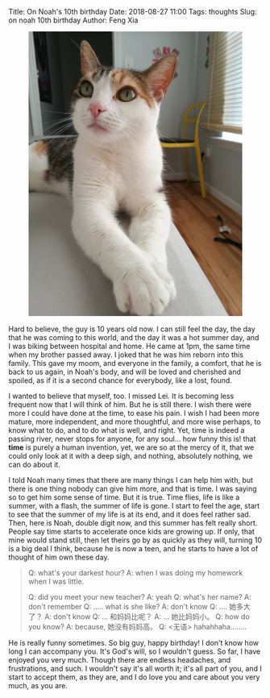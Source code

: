 Title: On Noah's 10th birthday
Date: 2018-08-27 11:00
Tags: thoughts
Slug: on noah 10th birthday
Author: Feng Xia

<figure class="col s12">
  <img src="/images/bunny.jpg"/>
</figure>


Hard to believe, the guy is 10 years old now. I can still feel the
day, the day that he was coming to this world, and the day it was a
hot summer day, and I was biking between hospital and home. He came at
1pm, the same time when my brother passed away. I joked that he was
him reborn into this family. This gave my moom, and everyone in the
family, a comfort, that he is back to us again, in Noah's body, and
will be loved and cherished and spoiled, as if it is a second chance
for everybody, like a lost, found.

I wanted to believe that myself, too. I missed Lei. It is becoming
less frequent now that I will think of him. But he is still there. I
wish there were more I could have done at the time, to ease his
pain. I wish I had been more mature, more independent, and more
thoughtful, and more wise perhaps, to know what to do, and to do what
is well, and right. Yet, time is indeed a passing river, never stops
for anyone, for any soul... how funny this is! that **time** is purely
a human invention, yet, we are so at the mercy of it, that we could
only look at it with a deep sigh, and nothing, absolutely nothing, we
can do about it.

I told Noah many times that there are many things I can help him with,
but there is one thing nobody can give him more, and that is time. I
was saying so to get him some sense of time. But it is true. Time
flies, life is like a summer, with a flash, the summer of life is
gone. I start to feel the age, start to see that the summer of my life
is at its end, and it does feel rather sad. Then, here is Noah, double
digit now, and this summer has felt really short. People say time
starts to accelerate once kids are growing up. If only, that mine
would stand still, then let theirs go by as quickly as they will,
turning 10 is a big deal I think, because he is now a teen, and he
starts to have a lot of thought of him own these day.

> Q: what's your darkest hour?
> A: when I was doing my homework when I was little.
> 
> Q: did you meet your new teacher?
> A: yeah
> Q: what's her name?
> A: don't remember
> Q: ..... what is she like?
> A: don't know
> Q: .... 她多大了？
> A: don't know
> Q: ... 和妈妈比呢？
> A: ... 她比妈妈小。
> Q: how do you know?
> A: because, 她没有妈妈高。
> Q: <无语>
> hahahhaha........

He is really funny sometimes. So big guy, happy birthday! I don't know
how long I can accompany you. It's God's will, so I wouldn't guess. So
far, I have enjoyed you very much. Though there are endless headaches,
and frustrations, and such. I wouldn't say it's all worth it; it's all
part of you, and I start to accept them, as they are, and I do love
you and care about you very much, as you are.


